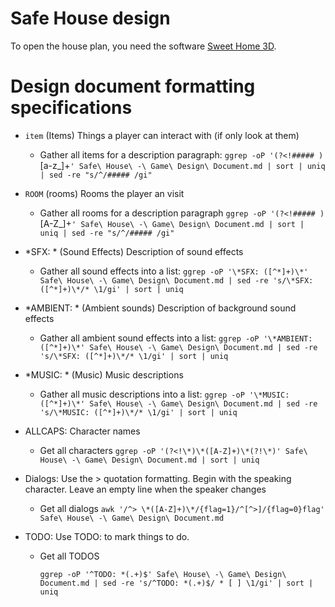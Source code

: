 # Safe House design

To open the house plan, you need the software [Sweet Home 3D](http://www.sweethome3d.com/de/).

# Design document formatting specifications

* `item` (Items) Things a player can interact with (if only look at them)
  * Gather all items for a description paragraph:
    `ggrep -oP '(?<!##### )`[a-z_]+`' Safe\ House\ -\ Game\ Design\ Document.md | sort | uniq | sed -re "s/^/##### /gi"`
  
* `ROOM` (rooms) Rooms the player an visit
  * Gather all rooms for a description paragraph
    `ggrep -oP '(?<!##### )`[A-Z_]+`' Safe\ House\ -\ Game\ Design\ Document.md | sort | uniq | sed -re "s/^/##### /gi"`
  
* *SFX: * (Sound Effects) Description of sound effects
  * Gather all sound effects into a list:
    `ggrep -oP '\*SFX: ([^*]+)\*' Safe\ House\ -\ Game\ Design\ Document.md | sed -re 's/\*SFX: ([^*]+)\*/* \1/gi' | sort | uniq`
  
* *AMBIENT: * (Ambient sounds) Description of background sound effects
  * Gather all ambient sound effects into a list:
    `ggrep -oP '\*AMBIENT: ([^*]+)\*' Safe\ House\ -\ Game\ Design\ Document.md | sed -re 's/\*SFX: ([^*]+)\*/* \1/gi' | sort | uniq`
  
* *MUSIC: * (Music) Music descriptions
  * Gather all music descriptions into a list:
    `ggrep -oP '\*MUSIC: ([^*]+)\*' Safe\ House\ -\ Game\ Design\ Document.md | sed -re 's/\*MUSIC: ([^*]+)\*/* \1/gi' | sort | uniq`
  
* ALLCAPS: Character names
  * Get all characters
    `ggrep -oP '(?<!\*)\*([A-Z]+)\*(?!\*)' Safe\ House\ -\ Game\ Design\ Document.md | sort | uniq`
  
* Dialogs: Use the > quotation formatting. Begin with the speaking character. Leave an empty line when the speaker changes
  * Get all dialogs
    `awk '/^> \*([A-Z]+)\*/{flag=1}/^[^>]/{flag=0}flag' Safe\ House\ -\ Game\ Design\ Document.md`
  
* TODO: Use TODO:<text> to mark things to do.

  * Get all TODOS

    `ggrep -oP '^TODO: *(.+)$' Safe\ House\ -\ Game\ Design\ Document.md | sed -re 's/^TODO: *(.+)$/ * [ ] \1/gi' | sort | uniq`

